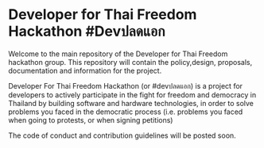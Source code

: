 # Developer for Thai Freedom Hackathon #Devปลดแอก

Welcome to the main repository of the Developer for Thai Freedom hackathon group. This repository will contain the policy,design, proposals, documentation and information for the project.

Developer For Thai Freedom Hackathon (or #devปลดแอก) is a project for developers to actively participate in the fight for freedom and democracy in Thailand by building software and hardware technologies, in order to solve problems you faced in the democratic process (i.e. problems you faced when going to protests, or when signing petitions)

The code of conduct and contribution guidelines will be posted soon.
